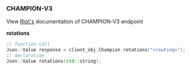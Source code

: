 ### CHAMPION-V3

View [Riot's](https://developer.riotgames.com/apis#champion-v3) documentation of CHAMPION-V3 endpoint

**rotations**
```cpp
// function call
Json::Value response = client_obj.Champion.rotations("<routing>");
// declaration
Json::Value rotations(std::string);
```
